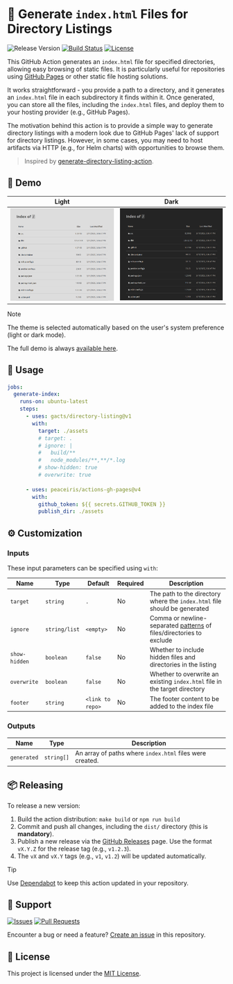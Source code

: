 # 📂 Generate `index.html` Files for Directory Listings

![Release Version][badge_release_version]
[![Build Status][badge_build]][link_build]
[![License][badge_license]][link_license]

This GitHub Action generates an `index.html` file for specified directories, allowing easy browsing of static files.
It is particularly useful for repositories using [GitHub Pages](https://pages.github.com/) or other static file
hosting solutions.

It works straightforward - you provide a path to a directory, and it generates an `index.html` file in each
subdirectory it finds within it. Once generated, you can store all the files, including the `index.html` files,
and deploy them to your hosting provider (e.g., GitHub Pages).

The motivation behind this action is to provide a simple way to generate directory listings with a modern look due to
GitHub Pages' lack of support for directory listings. However, in some cases, you may need to host artifacts via
HTTP (e.g., for Helm charts) with opportunities to browse them.

> Inspired by [generate-directory-listing-action](https://github.com/yKicchan/generate-directory-listing-action).

[badge_build]:https://img.shields.io/github/actions/workflow/status/gacts/directory-listing/tests.yml?branch=master&maxAge=30
[badge_release_version]:https://img.shields.io/github/release/gacts/directory-listing.svg?maxAge=30
[badge_license]:https://img.shields.io/github/license/gacts/directory-listing.svg?longCache=true
[link_build]:https://github.com/gacts/directory-listing/actions

## 🎨 Demo

| Light                           | Dark                          |
|---------------------------------|-------------------------------|
| ![Light Theme](./art/light.png) | ![Dark Theme](./art/dark.png) |

> [!NOTE]
> The theme is selected automatically based on the user's system preference (light or dark mode).

The full demo is always [available here](https://gacts.github.io/directory-listing/demo/).

## 🚀 Usage

```yaml
jobs:
  generate-index:
    runs-on: ubuntu-latest
    steps:
      - uses: gacts/directory-listing@v1
        with:
          target: ./assets
          # target: .
          # ignore: |
          #   build/**
          #   node_modules/**,**/*.log
          # show-hidden: true
          # overwrite: true

      - uses: peaceiris/actions-gh-pages@v4
        with:
          github_token: ${{ secrets.GITHUB_TOKEN }}
          publish_dir: ./assets
```

## ⚙️ Customization

### Inputs

These input parameters can be specified using `with`:

| Name          | Type          | Default          | Required | Description                                                                 |
|---------------|---------------|------------------|----------|-----------------------------------------------------------------------------|
| `target`      | `string`      | `.`              | No       | The path to the directory where the `index.html` file should be generated   |
| `ignore`      | `string/list` | `<empty>`        | No       | Comma or newline-separated [patterns][glob] of files/directories to exclude |
| `show-hidden` | `boolean`     | `false`          | No       | Whether to include hidden files and directories in the listing              |
| `overwrite`   | `boolean`     | `false`          | No       | Whether to overwrite an existing `index.html` file in the target directory  |
| `footer`      | `string`      | `<link to repo>` | No       | The footer content to be added to the index file                            |

[glob]:https://github.com/isaacs/node-glob#usage

### Outputs

| Name        | Type       | Description                                              |
|-------------|------------|----------------------------------------------------------|
| `generated` | `string[]` | An array of paths where `index.html` files were created. |

## 📦 Releasing

To release a new version:

1. Build the action distribution: `make build` or `npm run build`
2. Commit and push all changes, including the `dist/` directory (this is **mandatory**).
3. Publish a new release via the [GitHub Releases](https://github.com/gacts/directory-listing/releases) page.
   Use the format `vX.Y.Z` for the release tag (e.g., `v1.2.3`).
4. The `vX` and `vX.Y` tags (e.g., `v1`, `v1.2`) will be updated automatically.

> [!TIP]
> Use [Dependabot](https://bit.ly/45zwLL1) to keep this action updated in your repository.

## 💬 Support

[![Issues][badge_issues]][link_issues]
[![Pull Requests][badge_pulls]][link_pulls]

Encounter a bug or need a feature? [Create an issue][link_create_issue] in this repository.

[badge_issues]:https://img.shields.io/github/issues/gacts/directory-listing.svg?maxAge=45
[badge_pulls]:https://img.shields.io/github/issues-pr/gacts/directory-listing.svg?maxAge=45
[link_issues]:https://github.com/gacts/directory-listing/issues
[link_create_issue]:https://github.com/gacts/directory-listing/issues/new
[link_pulls]:https://github.com/gacts/directory-listing/pulls

## 📜 License

This project is licensed under the [MIT License][link_license].

[link_license]:https://github.com/gacts/directory-listing/blob/master/LICENSE
